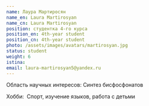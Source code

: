 ```yaml
---
name: Лаура Мартиросян
name_en: Laura Martirosyan
name_cn: Laura Martirosyan
position: студентка 4-го курса
position_en: 4th-year student
position_cn: 4th-year student
photo: /assets/images/avatars/martirosyan.jpg
status: student
weight: 6
istina: 
email: laura-martirosyan5@yandex.ru
---
```

Область научных интересов: Синтез бисфосфонатов

Хобби:  Спорт, изучение языков, работа с детьми
